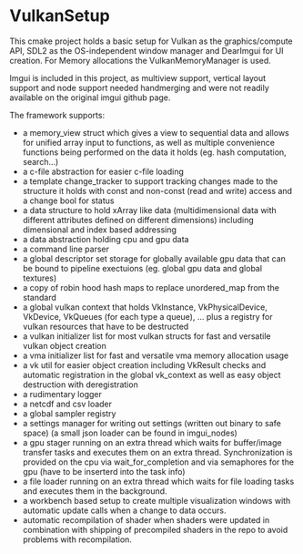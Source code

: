 # VulkanSetup

This cmake project holds a basic setup for Vulkan as the graphics/compute API, SDL2 as the OS-independent window manager and DearImgui for UI creation.
For Memory allocations the VulkanMemoryManager is used.

Imgui is included in this project, as multiview support, vertical layout support and node support needed handmerging and were not readily available on the original imgui github page.

The framework supports:
- a memory_view struct which gives a view to sequential data and allows for unified array input to functions, as well as multiple convenience functions being performed on the data it holds (eg. hash computation, search...)
- a c-file abstraction for easier c-file loading
- a template change_tracker to support tracking changes made to the structure it holds with const and non-const (read and write) access and a change bool for status
- a data structure to hold xArray like data (multidimensional data with different attributes defined on different dimensions) including dimensional and index based addressing
- a data abstraction holding cpu and gpu data
- a command line parser
- a global descriptor set storage for globally available gpu data that can be bound to pipeline exectuions (eg. global gpu data and global textures)
- a copy of robin hood hash maps to replace unordered_map from the standard
- a global vulkan context that holds VkInstance, VkPhysicalDevice, VkDevice, VkQueues (for each type a queue), ... plus a registry for vulkan resources that have to be destructed
- a vulkan initializer list for most vulkan structs for fast and versatile vulkan object creation
- a vma initializer list for fast and versatile vma memory allocation usage
- a vk util for easier object creation including VkResult checks and automatic registration in the global vk_context as well as easy object destruction with deregistration
- a rudimentary logger
- a netcdf and csv loader
- a global sampler registry
- a settings manager for writing out settings (written out binary to safe space) (a small json loader can be found in imgui_nodes)
- a gpu stager running on an extra thread which waits for buffer/image transfer tasks and executes them on an extra thread. Synchronization is provided on the cpu via wait_for_completion and via semaphores for the gpu (have to be inserterd into the task info)
- a file loader running on an extra thread which waits for file loading tasks and executes them in the background.
- a workbench based setup to create multiple visualization windows with automatic update calls when a change to data occurs.
- automatic recompilation of shader when shaders were updated in combination with shipping of precompiled shaders in the repo to avoid problems with recompilation.